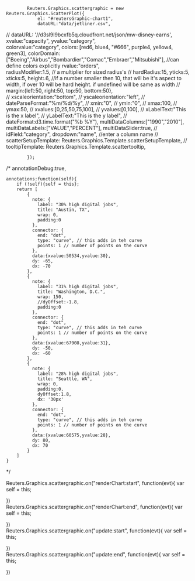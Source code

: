  			Reuters.Graphics.scattergraphic = new Reuters.Graphics.ScatterPlot({
				el: "#reutersGraphic-chart1",
				dataURL:"data/jetliner.csv",
//              dataURL: '//d3sl9l9bcxfb5q.cloudfront.net/json/mw-disney-earns',
				xvalue:"capacity",
				yvalue:"category",	
				colorvalue:"category",
				colors: [red6, blue4, "#666", purple4, yellow4, green3],
				colorDomain:["Boeing","Airbus","Bombardier","Comac","Embraer","Mitsubishi"],  //can define colors explicitly
				rvalue:"orders",				
				radiusModifier:1.5, // a multiplier for sized radius's
//				hardRadius:15, 
				yticks:5,
				xticks:5,
				height:.6, //if a number smaller then 10, that will be it's aspect to width, if over 10 will be hard height.  if undefined will be same as width
//				margin:{left:50, right:50, top:50, bottom:50},			
//				xscaleorientation:"bottom",
//				yscaleorientation:"left",
//				dateParseFormat:"%m/%d/%y",
//				xmin:"0",
//				ymin:"0",
//				xmax:100,
//				ymax:50,
//				xvalues:[0,25,50,75,100],
//				yvalues:[0,100],
//				xLabelText:"This is the x label",
//				yLabelText:"This is the y label",
//				dateFormat:d3.time.format("%b %Y"),
				multiDataColumns:["1990","2010"],
				multiDataLabels:["VALUE","PERCENT"],
				multiDataSlider:true,
//				idField:"category",
                dropdown:"name", //enter a column name 
//				scatterSetupTemplate: Reuters.Graphics.Template.scatterSetupTemplate,
//				tooltipTemplate: Reuters.Graphics.Template.scattertooltip,

			});  		



/*
	annotationDebug:true,

	annotations:function(self){
		if (!self){self = this};
		return [
			{
	          note: {
	            label: "30% high digital jobs",
	            title: "Austin, TX",
	            wrap: 0,
	            padding:0
	          },
	          connector: {
	            end: "dot",
	            type: "curve", // this adds in teh curve
	            points: 1 // number of points on the curve
	          },
	          data:{xvalue:50534,yvalue:30},
	          dy: -65,
	          dx: -70
	        },
	        {
	          note: {
	            label: "31% high digital jobs",
	            title: "Washington, D.C.",
	            wrap: 150,
	            //dyOffset:-1.8,	            
	            padding:0
	          },
	          connector: {
	            end: "dot",
	            type: "curve", // this adds in teh curve
	            points: 1 // number of points on the curve
	          },
	          data:{xvalue:67908,yvalue:31},
	          dy: -50,
	          dx: -60
	        },
			{
	          note: {
	            label: "28% high digital jobs",
	            title: "Seattle, WA",
	            wrap: 0,
	            padding:0,
	            dyOffset:1.8,	            
	            dx: '30px'
	          },
	          connector: {
	            end: "dot",
	            type: "curve", // this adds in teh curve
	            points: 1 // number of points on the curve
	          },
	          data:{xvalue:60575,yvalue:28},
	          dy: 80,
	          dx: 70
	        }
		]
	}
*/


Reuters.Graphics.scattergraphic.on("renderChart:start", function(evt){
    var self = this;
    
})		
Reuters.Graphics.scattergraphic.on("renderChart:end", function(evt){
    var self = this;
    
})		
Reuters.Graphics.scattergraphic.on("update:start", function(evt){
    var self = this;
    
})		
Reuters.Graphics.scattergraphic.on("update:end", function(evt){
    var self = this;
    
})	